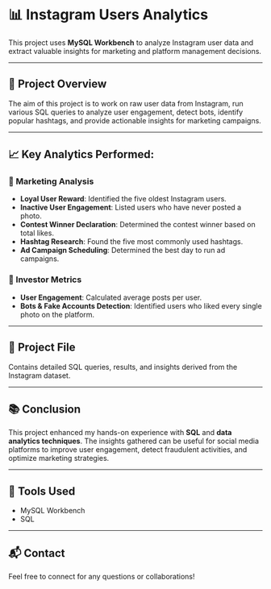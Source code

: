 # 📊 Instagram Users Analytics

This project uses **MySQL Workbench** to analyze Instagram user data and extract valuable insights for marketing and platform management decisions.

---

## 📑 Project Overview

The aim of this project is to work on raw user data from Instagram, run various SQL queries to analyze user engagement, detect bots, identify popular hashtags, and provide actionable insights for marketing campaigns.

---

## 📈 Key Analytics Performed:

### 📌 Marketing Analysis
- **Loyal User Reward**: Identified the five oldest Instagram users.
- **Inactive User Engagement**: Listed users who have never posted a photo.
- **Contest Winner Declaration**: Determined the contest winner based on total likes.
- **Hashtag Research**: Found the five most commonly used hashtags.
- **Ad Campaign Scheduling**: Determined the best day to run ad campaigns.

### 📌 Investor Metrics
- **User Engagement**: Calculated average posts per user.
- **Bots & Fake Accounts Detection**: Identified users who liked every single photo on the platform.

---

## 📂 Project File



Contains detailed SQL queries, results, and insights derived from the Instagram dataset.

---

## 📚 Conclusion

This project enhanced my hands-on experience with **SQL** and **data analytics techniques**. The insights gathered can be useful for social media platforms to improve user engagement, detect fraudulent activities, and optimize marketing strategies.

---

## 🚀 Tools Used

- MySQL Workbench  
- SQL

---

## 📬 Contact

Feel free to connect for any questions or collaborations!

